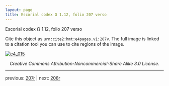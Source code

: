 ```yaml
---
layout: page
title: Escorial codex Ω 1.12, folio 207 verso
---
```


Escorial codex Ω 1.12, folio 207 verso

Cite this object as `urn:cite2:hmt:e4pages.v1:207v`.  The full image is linked to a citation tool you can use to cite regions of the image.

[![e4_015](http://www.homermultitext.org/iipsrv?IIIF=/project/homer/pyramidal/deepzoom/hmt/e4img/2017a/e4_015.tif/full/800,/0/default.jpg)](http://www.homermultitext.org/ict2/?urn=urn:cite2:hmt:e4img.2017a:e4_015) 

<p style="text-align: center; font-style: italic;">Creative Commons Attribution-Noncommercial-Share Alike 3.0 License.</p>

---

previous: [207r](../207r/) | next: [208r](../208r/)